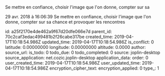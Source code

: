 Se mettre en confiance, choisir l\'image que l\'on donne, compter sur sa

29 avr. 2018 à 16:06:39
Se mettre en confiance, choisir l\'image que l\'on donne, compter sur sa
chance et provoquer les rencontres


id: a25f2170e4de462a9f67d20dfe066e7d
parent_id: 70c2caf3edac499481b2f26cabe317be
created_time: 2019-04-17T10:18:54.986Z
updated_time: 2019-04-17T10:18:54.986Z
is_conflict: 0
latitude: 0.00000000
longitude: 0.00000000
altitude: 0.0000
author: 
source_url: 
is_todo: 0
todo_due: 0
todo_completed: 0
source: joplin-desktop
source_application: net.cozic.joplin-desktop
application_data: 
order: 0
user_created_time: 2019-04-17T10:18:54.986Z
user_updated_time: 2019-04-17T10:18:54.986Z
encryption_cipher_text: 
encryption_applied: 0
type_: 1